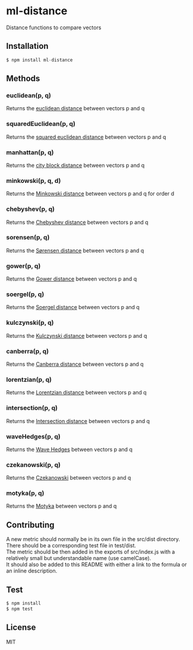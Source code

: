 # ml-distance

Distance functions to compare vectors

## Installation

```js
$ npm install ml-distance
```

## Methods

### euclidean(p, q)

Returns the [euclidean distance](http://en.wikipedia.org/wiki/Euclidean_distance#n_dimensions) between vectors p and q

### squaredEuclidean(p, q)

Returns the [squared euclidean distance](http://en.wikipedia.org/wiki/Euclidean_distance#Squared_Euclidean_distance) between vectors p and q

### manhattan(p, q)

Returns the [city block distance](http://en.wikipedia.org/wiki/Taxicab_geometry) between vectors p and q

### minkowski(p, q, d)

Returns the [Minkowski distance](http://en.wikipedia.org/wiki/Minkowski_distance) between vectors p and q for order d

### chebyshev(p, q)

Returns the [Chebyshev distance](http://en.wikipedia.org/wiki/Chebyshev_distance) between vectors p and q

### sorensen(p, q)

Returns the [Sørensen distance](http://en.wikipedia.org/wiki/S%C3%B8rensen%E2%80%93Dice_coefficient) between vectors p and q

### gower(p, q)

Returns the [Gower distance](https://stat.ethz.ch/education/semesters/ss2012/ams/slides/v4.2.pdf) between vectors p and q

### soergel(p, q)

Returns the [Soergel distance](http://www.naun.org/main/NAUN/ijmmas/mmmas-49.pdf) between vectors p and q

### kulczynski(p, q)

Returns the [Kulczynski distance](http://www.naun.org/main/NAUN/ijmmas/mmmas-49.pdf) between vectors p and q

### canberra(p, q)

Returns the [Canberra distance](http://en.wikipedia.org/wiki/Canberra_distance) between vectors p and q

### lorentzian(p, q)

Returns the [Lorentzian distance](https://stat.ethz.ch/education/semesters/ss2012/ams/slides/v4.2.pdf) between vectors p and q

### intersection(p, q)

Returns the [Intersection distance](http://www.naun.org/main/NAUN/ijmmas/mmmas-49.pdf) between vectors p and q

### waveHedges(p, q)

Returns the [Wave Hedges](http://www.naun.org/main/NAUN/ijmmas/mmmas-49.pdf) between vectors p and q

### czekanowski(p, q)

Returns the [Czekanowski](http://www.naun.org/main/NAUN/ijmmas/mmmas-49.pdf) between vectors p and q

### motyka(p, q)

Returns the [Motyka](http://www.naun.org/main/NAUN/ijmmas/mmmas-49.pdf) between vectors p and q

## Contributing

A new metric should normally be in its own file in the src/dist directory. There should be a corresponding test file in test/dist.  
The metric should be then added in the exports of src/index.js with a relatively small but understandable name (use camelCase).  
It should also be added to this README with either a link to the formula or an inline description.

## Test

```js
$ npm install
$ npm test
```

## License

  MIT

